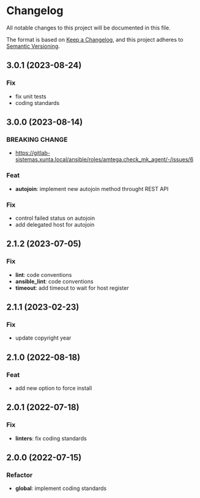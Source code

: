 # Changelog
All notable changes to this project will be documented in this file.

The format is based on [Keep a Changelog](https://keepachangelog.com/en/1.0.0/),
and this project adheres to [Semantic Versioning](https://semver.org/spec/v2.0.0.html).

## 3.0.1 (2023-08-24)

### Fix

- fix unit tests
- coding standards

## 3.0.0 (2023-08-14)

### BREAKING CHANGE

- https://gitlab-sistemas.xunta.local/ansible/roles/amtega.check_mk_agent/-/issues/6

### Feat

- **autojoin**: implement new autojoin method throught REST API

### Fix

- control failed status on autojoin
- add delegated host for autojoin

## 2.1.2 (2023-07-05)

### Fix

- **lint**: code conventions
- **ansible_lint**: code conventions
- **timeout**: add timeout to wait for host register

## 2.1.1 (2023-02-23)

### Fix

- update copyright year

## 2.1.0 (2022-08-18)

### Feat

- add new option to force install

## 2.0.1 (2022-07-18)

### Fix

- **linters**: fix coding standards

## 2.0.0 (2022-07-15)

### Refactor

- **global**: implement coding standards
